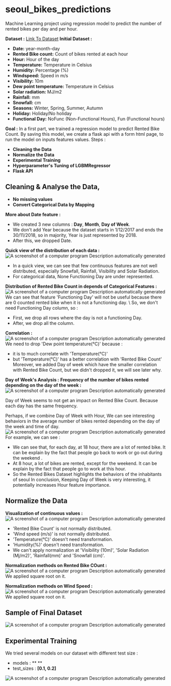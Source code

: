 # seoul_bikes_predictions
Machine Learning project using regression model to predict the number of rented bikes per day and per hour.

**Dataset :**
[Link To Dataset](https://archive.ics.uci.edu/dataset/560/seoul+bike+sharing+demand) 
**Initial Dataset :**
- **Date:** year-month-day
- **Rented Bike count:** Count of bikes rented at each hour
- **Hour:** Hour of the day
- **Temperature:** Temperature in Celsius
- **Humidity:** Percentage (%)
- **Windspeed:** Speed in m/s
- **Visibility:** 10m
- **Dew point temperature:** Temperature in Celsius
- **Solar radiation:** MJ/m2
- **Rainfall:** mm
- **Snowfall:** cm
- **Seasons:** Winter, Spring, Summer, Autumn
- **Holiday:** Holiday/No holiday
- **Functional Day:** NoFunc (Non-Functional Hours), Fun (Functional hours)

**Goal :**
In a first part, we trained a regression model to predict Rented Bike Count.
By saving this model, we create a flask api with a form html page, to run the model on inputs features values.
Steps :
- **Cleaning the Data**
- **Normalize the Data**
- **Experimental Training**
- **Hyperparameter's Tuning of LGBMRegressor**
- **Flask API**

## Cleaning & Analyse the Data,
- **No missing values**
- **Convert Categorical Data by Mapping**

**More about Date feature :**
- We created 3 new columns : **Day**, **Month**, **Day of Week**.
- We don't add Year because the dataset starts in 1/12/2017 and ends the 30/11/2018, so in majority, Year is just represented by 2018.
- After this, we dropped Date.

**Quick view of the distribution of each data :**
![A screenshot of a computer program Description automatically generated](images/distribution.png)
- In a quick view, we can see that few continuous features are not well distributed, especially Snowfall, Rainfall, Visibility and Solar Radiation.
- For categorical data, None Functioning Day are under represented.

**Distribution of Rented Bike Count in depends of Categorical Features :**
![A screenshot of a computer program Description automatically generated](images/cat_distribution.png)
We can see that feature 'Functioning Day' will not be useful because there are 0 counted rented bike when it is not a functioning day.  \\
So, we don't need Functioning Day column, so :
- First, we drop all rows where the day is not a functioning Day.
- After, we drop all the column.

**Correlation :**
![A screenshot of a computer program Description automatically generated](images/corr.png)
We need to drop 'Dew point temperature(°C)' because :
- it is to much correlate with 'Temperature(°C)'
- but 'Temperature(°C)' has a better correlation with 'Rented Bike Count'
Moreover, we added Day of week which have the smaller correlation with Rented Bike Count, but we didn't dropped it, we will see later why.

**Day of Week's Analysis :**
**Frequency of the number of bikes rented depending on the day of the week :**
![A screenshot of a computer program Description automatically generated](images/day_week_distrib.png)

Day of Week seems to not get an impact on Rented Bike Count. Because each day has the same frequency.

Perhaps, if we combine Day of Week with Hour, We can see interesting behaviors in the average number of bikes rented depending on the day of the week and time of day.
![A screenshot of a computer program Description automatically generated](images/day_week_hour.png)
For example, we can see :
- We can see that, for each day, at 18 hour, there are a lot of rented bike. It can be explain by the fact that people go back to work or go out during the weekend .
- At 8 hour, a lot of bikes are rented, except for the weekend. It can be explain by the fact that people go to work at this hour.
- So the Rented Bikes Dataset highlights the behaviors of the inhabitants of seoul
In conclusion, Keeping Day of Week is very interesting, it potentially increases Hour feature importance.

## Normalize the Data
**Visualization of continuous values :**
![A screenshot of a computer program Description automatically generated](images/continuous_distri.png)
- 'Rented Bike Count' is not normally distributed.
- 'Wind speed (m/s)' is not normally distributed.
- 'Temperature(°C)' doesn't need transformation.
- 'Humidity(%)' doesn't need transformation.
- We can't apply normalization at 'Visibility (10m)', 'Solar Radiation (Mj/m2)', 'Rainfall(mm)' and 'Snowfall (cm)'.
  
**Normalization methods on Rented Bike COunt :**
![A screenshot of a computer program Description automatically generated](images/rented_bike_count.png)
We applied square root on it.

**Normalization methods on Wind Speed :**
![A screenshot of a computer program Description automatically generated](images/wind_speed.png)
We applied square root on it.

## Sample of Final Dataset
![A screenshot of a computer program Description automatically generated](images/final_df.PNG)

## Experimental Training
We tried several models on our dataset with different test size :
- models : ** **
- test_sizes : **[0.1, 0.2]**
  
![A screenshot of a computer program Description automatically generated](images/ex.PNG)


